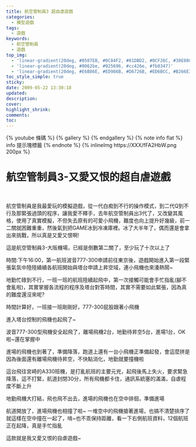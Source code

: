 ```yaml
---
title: 航空管制員3 超自虐遊戲
categories:
  - 模型遊戲
tags:
  - 遊戲
keywords:
  - 航空管制員
  - 遊戲
top_img:
  - 'linear-gradient(20deg, #0507EB, #0C84F2, #01DBD2, #0CF26C, #30E80C)'
  - 'linear-gradient(20deg, #0062be, #925696, #cc426e, #fb0347)'
  - 'linear-gradient(20deg, #E6B86E, #ED986B, #D6726B, #ED6BCC, #B266E3)'
toc_style_simple: true
sticky: 
date: 2009-05-22 13:30:18
updated:
description:
cover:
highlight_shrink:
comments:
toc:
---
```


{% youtube 條碼 %}
{% gallery %}
{% endgallery %}
{% note info flat %}
info 提示塊標籤
{% endnote %}
{% inlineImg https://XXX/fFA2HbW.png 200px %}

# 航空管制員3-又愛又恨的超自虐遊戲

 

航空管制員是我最愛玩的模擬遊戲，從一代白痴到不行的操作模式，到二代Q到不行及那緊張過頭的程序，讓我愛不釋手，去年航空管制員出3代了，又改變其風格，使用了真實模擬，不但失去原有的可愛小飛機，難度也向上提升好幾級，前一二關就困難重重，然後氣到把GAME冰到冷凍庫裡。冰了大半年了，偶而還是會拿出來挑戰，所以真是又愛又恨啊!

這是航空管制員3-大阪機場，已經是倒數第二關了，至少玩了十次以上了

時間:下午16:00，第一航班波音777-300申請前往東京後，遊戲開始進入第一段緊張氣氛中陸陸續續各航班開始與塔台申請上昇空域，連小飛機也來湊熱鬧~



地勤忙碌到不行，一班一班的航班陸續起飛中，第一次接觸可能會手忙指亂(腳不會亂啦)，其實掌握各流程的程序及塔台對答時間，其實不需要如此緊張，因為真的難度還沒來呢?



時間計算好，一班接一班剛剛好，777-300屁股跟著小飛機



進入塔台控制的飛機也起飛了~



波音777-300型飛機安全起飛了，離場飛機2台，地勤待昇空5台，進場1台，OK啦~還在掌握中



進場的飛機也到著了，準備降落，跑道上還有一台小飛機正準備起發，會這麼拼是因為後面還有離場飛機待昇空，不快點消化，地勤就要撞機啦



這台飛往宮崎的A330班機，是打亂航班的主要元兇，起飛後馬上失火，要求緊急降落，這不打緊，航道封閉30分，所有飛機都卡住，通訊系統塞的滿滿，自虐程度不斷上升



地勤飛機大打結，飛也飛不出去，進場的飛機也在空中排徊，準備進場



航道開放了，進場飛機也相撞了啦~ 一堆空中的飛機搶著進場，也搞不清楚排序了就這樣在空中撞在一起了，啃~也不乖保持距離，看一下右側航班資料，12個航班正在起降，真是手忙指亂



這款就是我又愛又恨的自虐遊戲~

